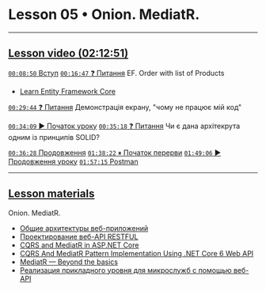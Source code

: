 # Lesson 05 • Onion. MediatR.



---
## [Lesson video (02:12:51)](https://youtu.be/oIb72-Fq6mY)
[`00:08:50` Вступ](https://youtu.be/oIb72-Fq6mY?t=530)
[`00:16:47` ❓ Питання](https://youtu.be/oIb72-Fq6mY?t=1007) 
EF. Order with list of Products
- [Learn Entity Framework Core](https://www.learnentityframeworkcore.com/configuration/many-to-many-relationship-configuration)

[`00:29:44` ❓ Питання](https://youtu.be/oIb72-Fq6mY?t=1784)
Демонстрація екрану, "чому не працює мій код"

[`00:34:09` ▶️ Початок уроку](https://youtu.be/oIb72-Fq6mY?t=2049)
[`00:35:18` ❓ Питання](https://youtu.be/oIb72-Fq6mY?t=2118)
Чи є дана архітекрута одним із принципів SOLID?

[`00:36:28` Продовження](https://youtu.be/oIb72-Fq6mY?t=2188)
[`01:38:22` ⏸ Початок перерви](https://youtu.be/oIb72-Fq6mY?t=5902)
[`01:49:06` ▶️ Продовження уроку](https://youtu.be/oIb72-Fq6mY?t=6546)
[`01:57:15` Postman](https://youtu.be/oIb72-Fq6mY?t=7035)



---
## [Lesson materials](https://lms.ithillel.ua/groups/65a65fe34c3a2d3372eef8ea/lessons/65a65fe44c3a2d3372eef96f)
Onion. 
MediatR.

- [Общие архитектуры веб-приложений](https://learn.microsoft.com/ru-ru/dotnet/architecture/modern-web-apps-azure/common-web-application-architectures)
- [Проектирование веб-API RESTFUL](https://learn.microsoft.com/ru-ru/azure/architecture/best-practices/api-design)
- [CQRS and MediatR in ASP.NET Core](https://code-maze.com/cqrs-mediatr-in-aspnet-core/)
- [CQRS And MediatR Pattern Implementation Using .NET Core 6 Web API](https://www.c-sharpcorner.com/article/cqrs-and-mediatr-pattern-implementation-using-net-core-6-web-api/)
- [MediatR — Beyond the basics](https://medium.com/@cristian_lopes/mediatr-beyond-the-basics-8ab90841a732)
- [Реализация прикладного уровня для микрослужб с помощью веб-API](https://learn.microsoft.com/ru-ru/dotnet/architecture/microservices/microservice-ddd-cqrs-patterns/microservice-application-layer-implementation-web-api)